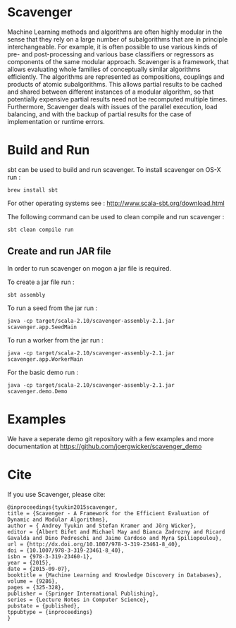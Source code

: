 Scavenger
====

Machine Learning methods and algorithms are often highly modular in
the sense that they rely on a large number of subalgorithms that are
in principle interchangeable. For example, it is often possible to
use various kinds of pre- and post-processing and various base
classifiers or regressors as components of the same modular
approach. Scavenger is a framework, that allows
evaluating whole families of conceptually similar algorithms
efficiently. The algorithms are represented as compositions,
couplings and products of atomic subalgorithms. This allows partial
results to be cached and shared between different instances of a
modular algorithm, so that potentially expensive partial results
need not be recomputed multiple times. Furthermore, Scavenger
deals with issues of the parallel execution,  load balancing, and
with the backup of partial results for the case of implementation or
runtime errors.

Build and Run
=============

sbt can be used to build and run scavenger. To install scavenger on OS-X run :
```
brew install sbt
```
For other operating systems see : http://www.scala-sbt.org/download.html

The following command can be used to clean compile and run scavenger :

```
sbt clean compile run
```

Create and run JAR file
-----------------------

In order to run scavenger on mogon a jar file is required. 

To create a jar file run :

```
sbt assembly
```

To run a seed from the jar run :

```
java -cp target/scala-2.10/scavenger-assembly-2.1.jar scavenger.app.SeedMain
```

To run a worker from the jar run :

```
java -cp target/scala-2.10/scavenger-assembly-2.1.jar scavenger.app.WorkerMain
```

For the basic demo run :

```
java -cp target/scala-2.10/scavenger-assembly-2.1.jar scavenger.demo.Demo
```

Examples
====

We have a seperate demo git repository with a few examples and more documentation at https://github.com/joergwicker/scavenger_demo 


Cite
====

If you use Scavenger, please cite:

```
@inproceedings{tyukin2015scavenger,
title = {Scavenger - A Framework for the Efficient Evaluation of Dynamic and Modular Algorithms},
author = { Andrey Tyukin and Stefan Kramer and Jörg Wicker},
editor = {Albert Bifet and Michael May and Bianca Zadrozny and Ricard Gavalda and Dino Pedreschi and Jaime Cardoso and Myra Spiliopoulou},
url = {http://dx.doi.org/10.1007/978-3-319-23461-8_40},
doi = {10.1007/978-3-319-23461-8_40},
isbn = {978-3-319-23460-1},
year = {2015},
date = {2015-09-07},
booktitle = {Machine Learning and Knowledge Discovery in Databases},
volume = {9286},
pages = {325-328},
publisher = {Springer International Publishing},
series = {Lecture Notes in Computer Science},
pubstate = {published},
tppubtype = {inproceedings}
}
```

